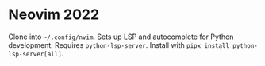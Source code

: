 
# Neovim 2022

Clone into `~/.config/nvim`. Sets up LSP and autocomplete for Python development.
Requires `python-lsp-server`. Install with `pipx install python-lsp-server[all]`.
